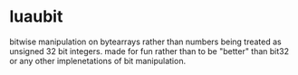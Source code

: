 # luaubit
bitwise manipulation on bytearrays rather than numbers being treated as unsigned 32 bit integers. made for fun rather than to be "better" than bit32 or any other implenetations of bit manipulation.
